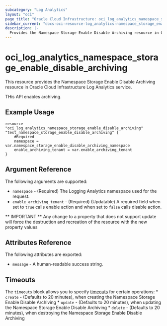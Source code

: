 ```yaml
---
subcategory: "Log Analytics"
layout: "oci"
page_title: "Oracle Cloud Infrastructure: oci_log_analytics_namespace_storage_enable_disable_archiving"
sidebar_current: "docs-oci-resource-log_analytics-namespace_storage_enable_disable_archiving"
description: |-
  Provides the Namespace Storage Enable Disable Archiving resource in Oracle Cloud Infrastructure Log Analytics service
---
```


# oci_log_analytics_namespace_storage_enable_disable_archiving
This resource provides the Namespace Storage Enable Disable Archiving resource in Oracle Cloud Infrastructure Log Analytics service.

THis API enables archiving.


## Example Usage

```hcl
resource "oci_log_analytics_namespace_storage_enable_disable_archiving" "test_namespace_storage_enable_disable_archiving" {
	#Required
	namespace = var.namespace_storage_enable_disable_archiving_namespace
	enable_archiving_tenant = var.enable_archiving_tenant
}
```

## Argument Reference

The following arguments are supported:

* `namespace` - (Required) The Logging Analytics namespace used for the request. 
* `enable_archiving_tenant` - (Required) (Updatable) A required field when set to `true` calls enable action and when set to `false` calls disable action.


** IMPORTANT **
Any change to a property that does not support update will force the destruction and recreation of the resource with the new property values

## Attributes Reference

The following attributes are exported:

* `message` - A human-readable success string.

## Timeouts

The `timeouts` block allows you to specify [timeouts](https://registry.terraform.io/providers/oracle/oci/latest/docs/guides/changing_timeouts) for certain operations:
	* `create` - (Defaults to 20 minutes), when creating the Namespace Storage Enable Disable Archiving
	* `update` - (Defaults to 20 minutes), when updating the Namespace Storage Enable Disable Archiving
	* `delete` - (Defaults to 20 minutes), when destroying the Namespace Storage Enable Disable Archiving
